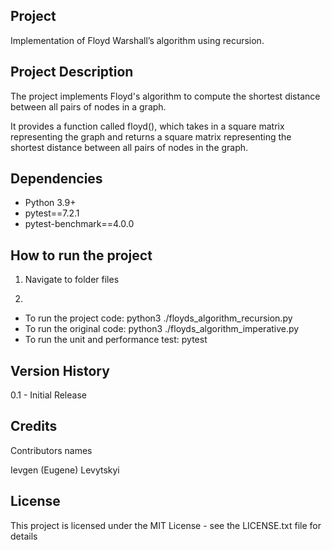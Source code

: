 ## Project

Implementation of Floyd Warshall’s algorithm using recursion.


## Project Description

The project implements Floyd's algorithm to compute the shortest distance
between all pairs of nodes in a graph.

It provides a function called floyd(), which takes in a square matrix
representing the graph and returns a square matrix representing the shortest
distance between all pairs of nodes in the graph.

## Dependencies

- Python 3.9+
- pytest==7.2.1
- pytest-benchmark==4.0.0


## How to run the project

1) Navigate to folder files

2) 
- To run the project code: python3 ./floyds_algorithm_recursion.py
- To run the original code: python3 ./floyds_algorithm_imperative.py
- To run the unit and performance test: pytest

## Version History

0.1 - Initial Release


## Credits

Contributors names

Ievgen (Eugene) Levytskyi

## License

This project is licensed under the MIT License - see the LICENSE.txt 
file for details